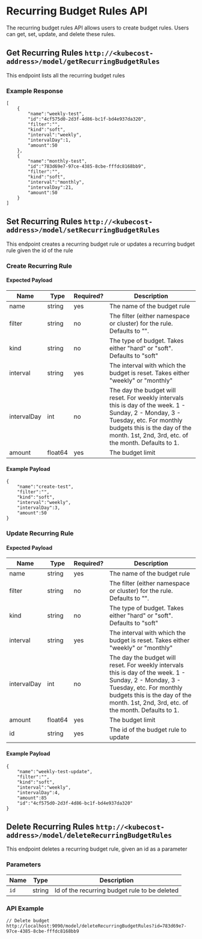 Recurring Budget Rules API
===========================

The recurring budget rules API allows users to create budget rules.
Users can get, set, update, and delete these rules.

## Get Recurring Rules `http://<kubecost-address>/model/getRecurringBudgetRules`

This endpoint lists all the recurring budget rules 

### Example Response
```
[
    {
        "name":"weekly-test",
        "id":"4cf575d0-2d3f-4d86-bc1f-bd4e937da320",
        "filter":"",
        "kind":"soft",
        "interval":"weekly",
        "intervalDay":1,
        "amount":50
    },
    {
        "name":"monthly-test",
        "id":"783d69e7-97ce-4385-8cbe-fffdc8168bb9",
        "filter":"",
        "kind":"soft",
        "interval":"monthly",
        "intervalDay":21,
        "amount":50
    }
]
```

## Set Recurring Rules `http://<kubecost-address>/model/setRecurringBudgetRules`

This endpoint creates a recurring budget rule or updates a recurring budget rule given the id of the rule

### Create Recurring Rule

#### Expected Payload
| Name | Type | Required? | Description |
|------|------|-----------|-------------|
| name | string | yes | The name of the budget rule |
| filter | string | no | The filter (either namespace or cluster) for the rule. Defaults to "". |
| kind | string | no | The type of budget. Takes either "hard" or "soft". Defaults to "soft" |
| interval | string | yes | The interval with which the budget is reset. Takes either "weekly" or "monthly" |
| intervalDay | int | no | The day the budget will reset. For weekly intervals this is day of the week. 1 - Sunday, 2 - Monday, 3 - Tuesday, etc. For monthly budgets this is the day of the month. 1st, 2nd, 3rd, etc. of the month. Defaults to 1.
| amount | float64 | yes | The budget limit |

#### Example Payload
```
{
    "name":"create-test",
    "filter":"",
    "kind":"soft",
    "interval":"weekly",
    "intervalDay":3,
    "amount":50
}
```

### Update Recurring Rule 

#### Expected Payload 
| Name | Type | Required? | Description |
|------|------|-----------|-------------|
| name | string | yes | The name of the budget rule |
| filter | string | no | The filter (either namespace or cluster) for the rule. Defaults to "". |
| kind | string | no | The type of budget. Takes either "hard" or "soft". Defaults to "soft" |
| interval | string | yes | The interval with which the budget is reset. Takes either "weekly" or "monthly" |
| intervalDay | int | no | The day the budget will reset. For weekly intervals this is day of the week. 1 - Sunday, 2 - Monday, 3 - Tuesday, etc. For monthly budgets this is the day of the month. 1st, 2nd, 3rd, etc. of the month. Defaults to 1.
| amount | float64 | yes | The budget limit |
| id | string | yes | The id of the budget rule to update |

#### Example Payload
```
{
    "name":"weekly-test-update",
    "filter":"",
    "kind":"soft",
    "interval":"weekly",
    "intervalDay":4,
    "amount":85
    "id":"4cf575d0-2d3f-4d86-bc1f-bd4e937da320"
}
```


## Delete Recurring Rules `http://<kubecost-address>/model/deleteRecurringBudgetRules`

This endpoint deletes a recurring budget rule, given an id as a parameter

### Parameters
| Name | Type | Description |
|------|------|-------------|
| `id` | string | Id of the recurring budget rule to be deleted | 

### API Example

```
// Delete budget
http://localhost:9090/model/deleteRecurringBudgetRules?id=783d69e7-97ce-4385-8cbe-fffdc8168bb9
```
